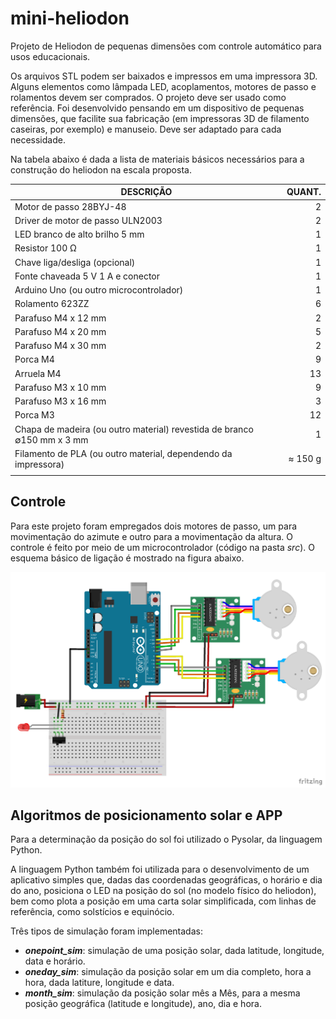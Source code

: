 # mini-heliodon
Projeto de Heliodon de pequenas dimensões com controle automático para usos educacionais.

Os arquivos STL podem ser baixados e impressos em uma impressora 3D. Alguns elementos como lâmpada LED, acoplamentos, motores de passo e rolamentos devem ser comprados. O projeto deve ser usado como referência. Foi desenvolvido pensando em um dispositivo de pequenas dimensões, que facilite sua fabricação (em impressoras 3D de filamento caseiras, por exemplo) e manuseio. Deve ser adaptado para cada necessidade. 

Na tabela abaixo é dada a lista de materiais básicos necessários para a construção do heliodon na escala proposta.

| DESCRIÇÃO | QUANT. |
| --------- | -----: |
| Motor de passo 28BYJ-48 | 2 |
| Driver de motor de passo ULN2003 | 2 |
| LED branco de alto brilho 5 mm | 1 |
| Resistor 100 &Omega; | 1 |
| Chave liga/desliga (opcional) | 1 |
| Fonte chaveada 5 V 1 A e conector | 1 |
| Arduino Uno (ou outro microcontrolador) | 1 |
| Rolamento 623ZZ | 6 |
| Parafuso M4 x 12 mm | 2 |
| Parafuso M4 x 20 mm | 5 |
| Parafuso M4 x 30 mm | 2 |
| Porca M4 | 9 |
| Arruela M4 | 13 |
| Parafuso M3 x 10 mm | 9 |
| Parafuso M3 x 16 mm | 3 |
| Porca M3 | 12 |
| Chapa de madeira (ou outro material) revestida de branco &empty;150 mm x 3 mm | 1 |
| Filamento de PLA (ou outro material, dependendo da impressora) | &asymp; 150 g |
| | |



## Controle
Para este projeto foram empregados dois motores de passo, um para movimentação do azimute e outro para a movimentação da altura. O controle é feito por meio de um microcontrolador (código na pasta *src*). O esquema básico de ligação é mostrado na figura abaixo.

<img src="/img/heliodon_eletronica.png">

## Algoritmos de posicionamento solar e APP
Para a determinação da posição do sol foi utilizado o Pysolar, da linguagem Python.

A linguagem Python também foi utilizada para o desenvolvimento de um aplicativo simples que, dadas das coordenadas geográficas, o horário e dia do ano, posiciona o LED na posição do sol (no modelo físico do heliodon), bem como plota a posição em uma carta solar simplificada, com linhas de referência, como solstícios e equinócio.

Três tipos de simulação foram implementadas:
* ***onepoint_sim***: simulação de uma posição solar, dada latitude, longitude, data e horário.
* ***oneday_sim***: simulação da posição solar em um dia completo, hora a hora, dada latiture, longitude e data.
* ***month_sim***: simulação da posição solar mês a Mês, para a mesma posição geográfica (latitude e longitude), ano, dia e hora.